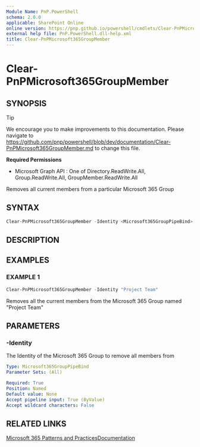 ```yaml
---
Module Name: PnP.PowerShell
schema: 2.0.0
applicable: SharePoint Online
online version: https://pnp.github.io/powershell/cmdlets/Clear-PnPMicrosoft365GroupMember.html
external help file: PnP.PowerShell.dll-help.xml
title: Clear-PnPMicrosoft365GroupMember
---
```

  
# Clear-PnPMicrosoft365GroupMember

## SYNOPSIS

> [!TIP]
> We encourage you to make improvements to this documentation. Please navigate to https://github.com/pnp/powershell/blob/dev/documentation/Clear-PnPMicrosoft365GroupMember.md to change this file.


**Required Permissions**

  * Microsoft Graph API : One of Directory.ReadWrite.All, Group.ReadWrite.All, GroupMember.ReadWrite.All

Removes all current members from a particular Microsoft 365 Group

## SYNTAX

```powershell
Clear-PnPMicrosoft365GroupMember -Identity <Microsoft365GroupPipeBind> [<CommonParameters>]
```

## DESCRIPTION

## EXAMPLES

### EXAMPLE 1
```powershell
Clear-PnPMicrosoft365GroupMember -Identity "Project Team"
```

Removes all the current members from the Microsoft 365 Group named "Project Team"

## PARAMETERS

### -Identity
The Identity of the Microsoft 365 Group to remove all members from

```yaml
Type: Microsoft365GroupPipeBind
Parameter Sets: (All)

Required: True
Position: Named
Default value: None
Accept pipeline input: True (ByValue)
Accept wildcard characters: False
```

## RELATED LINKS

[Microsoft 365 Patterns and Practices](https://aka.ms/m365pnp)[Documentation](/graph/api/group-delete-members)


